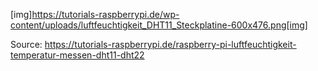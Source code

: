 [img]https://tutorials-raspberrypi.de/wp-content/uploads/luftfeuchtigkeit_DHT11_Steckplatine-600x476.png[img]

Source: https://tutorials-raspberrypi.de/raspberry-pi-luftfeuchtigkeit-temperatur-messen-dht11-dht22
